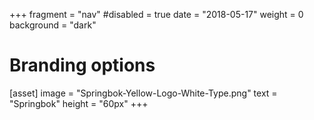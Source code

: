 +++
fragment = "nav"
#disabled = true
date = "2018-05-17"
weight = 0
background = "dark"

# Branding options
[asset]
  image = "Springbok-Yellow-Logo-White-Type.png"
  text = "Springbok"
  height = "60px"
+++
